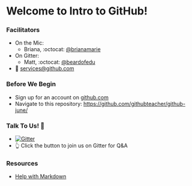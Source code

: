 # Welcome to Intro to GitHub!

### Facilitators
- On the Mic:
  - Briana, :octocat: [@brianamarie](http://github.com/brianamarie)
- On Gitter:
  - Matt, :octocat: [@beardofedu](http://github.com/beardofedu)
- :email: [services@github.com](mailto:services@github.com)

### Before We Begin
- Sign up for an account on [github.com](http://github.com)
- Navigate to this repository: https://github.com/githubteacher/github-june/

### Talk To Us! :speech_balloon:
- [![Gitter](https://badges.gitter.im/githubteacher/github-august.svg)](https://gitter.im/githubteacher/github-august?utm_source=badge&utm_medium=badge&utm_campaign=pr-badge)
- :point_up_2: Click the button to join us on Gitter for Q&A

### Resources
- [Help with Markdown](https://guides.github.com/features/mastering-markdown/)
